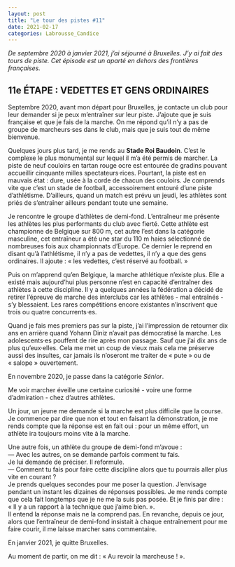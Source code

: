```yaml
---
layout: post
title: "Le tour des pistes #11"
date: 2021-02-17
categories: Labrousse_Candice
---
```


*De septembre 2020 à janvier 2021, j’ai séjourné à Bruxelles. J’y ai fait des tours de piste. Cet épisode est un aparté en dehors des frontières françaises.*

## 11e ÉTAPE : VEDETTES ET GENS ORDINAIRES

Septembre 2020, avant mon départ pour Bruxelles, je contacte un club pour leur demander si je peux m’entraîner sur leur piste. J’ajoute que je suis française et que je fais de la marche. On me répond qu’il n’y a pas de groupe de marcheurs·ses dans le club, mais que je suis tout de même bienvenue.

Quelques jours plus tard, je me rends au **Stade Roi Baudoin**. C’est le complexe le plus monumental sur lequel il m’a été permis de marcher. La piste de neuf couloirs en tartan rouge ocre est entourée de gradins pouvant accueillir cinquante milles spectateurs·rices. Pourtant, la piste est en mauvais état : dure, usée à la corde de chacun des couloirs. Je comprends vite que c’est un stade de football, accessoirement entouré d’une piste d’athlétisme. D’ailleurs, quand un match est prévu un jeudi, les athlètes sont priés de s’entraîner ailleurs pendant toute une semaine.

Je rencontre le groupe d’athlètes de demi-fond. L’entraîneur me présente les athlètes les plus performants du club avec fierté. Cette athlète est championne de Belgique sur 800 m, cet autre l’est dans la catégorie masculine, cet entraîneur a été une star du 110 m haies sélectionné de nombreuses fois aux championnats d’Europe. Ce dernier le reprend en disant qu’à l’athlétisme, il n’y a pas de vedettes, il n’y a que des gens ordinaires. Il ajoute : « les vedettes, c’est réservé au football. »

Puis on m’apprend qu’en Belgique, la marche athlétique n’existe plus. Elle a existé mais aujourd’hui plus personne n’est en capacité d’entraîner des athlètes à cette discipline. Il y a quelques années la fédération a décidé de retirer l’épreuve de marche des interclubs car les athlètes - mal entraînés - s’y blessaient. Les rares compétitions encore existantes n’inscrivent que trois ou quatre concurrents·es.

Quand je fais mes premiers pas sur la piste, j’ai l’impression de retourner dix ans en arrière quand Yohann Diniz n’avait pas démocratisé la marche. Les adolescents·es pouffent de rire après mon passage. Sauf que j’ai dix ans de plus qu’eux·elles. Cela me met un coup de vieux mais cela me préserve aussi des insultes, car jamais ils n’oseront me traiter de « pute » ou de « salope » ouvertement.

En novembre 2020, je passe dans la catégorie *Sénior*.

Me voir marcher éveille une certaine curiosité - voire une forme d’admiration - chez d’autres athlètes.

Un jour, un jeune me demande si la marche est plus difficile que la course. Je commence par dire que non et tout en faisant la démonstration, je me rends compte que la réponse est en fait oui : pour un même effort, un athlète ira toujours moins vite à la marche.

Une autre fois, un athlète du groupe de demi-fond m’avoue :  
— Avec les autres, on se demande parfois comment tu fais.  
Je lui demande de préciser. Il reformule.  
— Comment tu fais pour faire cette discipline alors que tu pourrais aller plus vite en courant ?  
Je prends quelques secondes pour me poser la question. J’envisage pendant un instant les dizaines de réponses possibles. Je me rends compte que cela fait longtemps que je ne me la suis pas posée. Et je finis par dire : « Il y a un rapport à la technique que j’aime bien. ».  
Il entend la réponse mais ne la comprend pas. En revanche, depuis ce jour, alors que l’entraîneur de demi-fond insistait à chaque entraînement pour me faire courir, il me laisse marcher sans commentaire.

En janvier 2021, je quitte Bruxelles.

Au moment de partir, on me dit : « Au revoir la marcheuse ! ».
